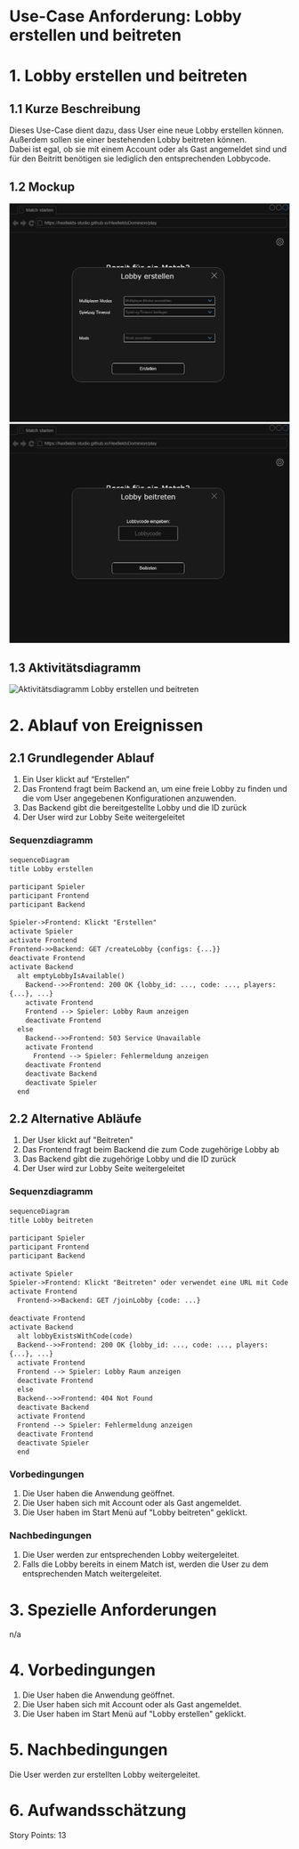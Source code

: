 # Use-Case Anforderung: Lobby erstellen und beitreten

# 1. Lobby erstellen und beitreten

## 1.1 Kurze Beschreibung
Dieses Use-Case dient dazu, dass User eine neue Lobby erstellen können. Außerdem sollen sie einer bestehenden Lobby beitreten können.  
Dabei ist egal, ob sie mit einem Account oder als Gast angemeldet sind und für den Beitritt benötigen sie lediglich den entsprechenden Lobbycode.

## 1.2 Mockup
![Mockup Lobby erstellen](lobby_erstellen.png)
![Mockup Lobby beitreten](lobby_beitreten.png)

## 1.3 Aktivitätsdiagramm
![Aktivitätsdiagramm Lobby erstellen und beitreten](aktivitätsdiagramm.png)

# 2. Ablauf von Ereignissen

## 2.1 Grundlegender Ablauf
1. Ein User klickt auf “Erstellen”
2. Das Frontend fragt beim Backend an, um eine freie Lobby zu finden und die vom User angegebenen Konfigurationen anzuwenden.
3. Das Backend gibt die bereitgestellte Lobby und die ID zurück
4. Der User wird zur Lobby Seite weitergeleitet

### Sequenzdiagramm
```mermaid
sequenceDiagram
title Lobby erstellen

participant Spieler
participant Frontend
participant Backend

Spieler->Frontend: Klickt "Erstellen"
activate Spieler
activate Frontend
Frontend->>Backend: GET /createLobby {configs: {...}}
deactivate Frontend
activate Backend
  alt emptyLobbyIsAvailable()
    Backend-->>Frontend: 200 OK {lobby_id: ..., code: ..., players:{...}, ...}
    activate Frontend
    Frontend --> Spieler: Lobby Raum anzeigen
    deactivate Frontend
  else
    Backend-->>Frontend: 503 Service Unavailable
    activate Frontend
      Frontend --> Spieler: Fehlermeldung anzeigen
    deactivate Frontend
    deactivate Backend
    deactivate Spieler
  end
```


## 2.2 Alternative Abläufe
1. Der User klickt auf "Beitreten"
2. Das Frontend fragt beim Backend die zum Code zugehörige Lobby ab
3. Das Backend gibt die zugehörige Lobby und die ID zurück
4. Der User wird zur Lobby Seite weitergeleitet

### Sequenzdiagramm
```mermaid
sequenceDiagram
title Lobby beitreten

participant Spieler
participant Frontend
participant Backend

activate Spieler
Spieler->Frontend: Klickt "Beitreten" oder verwendet eine URL mit Code
activate Frontend
  Frontend->>Backend: GET /joinLobby {code: ...}
  
deactivate Frontend
activate Backend
  alt lobbyExistsWithCode(code)
  Backend-->>Frontend: 200 OK {lobby_id: ..., code: ..., players:{...}, ...}
  activate Frontend
  Frontend --> Spieler: Lobby Raum anzeigen
  deactivate Frontend
  else
  Backend-->>Frontend: 404 Not Found
  deactivate Backend
  activate Frontend
  Frontend --> Spieler: Fehlermeldung anzeigen
  deactivate Frontend
  deactivate Spieler
  end

```

### Vorbedingungen
1. Die User haben die Anwendung geöffnet.
2. Die User haben sich mit Account oder als Gast angemeldet.
3. Die User haben im Start Menü auf "Lobby beitreten" geklickt.

### Nachbedingungen
1. Die User werden zur entsprechenden Lobby weitergeleitet.
2. Falls die Lobby bereits in einem Match ist, werden die User zu dem entsprechenden Match weitergeleitet.

# 3. Spezielle Anforderungen
n/a

# 4. Vorbedingungen
1. Die User haben die Anwendung geöffnet.
2. Die User haben sich mit Account oder als Gast angemeldet.
3. Die User haben im Start Menü auf "Lobby erstellen" geklickt.

# 5. Nachbedingungen
Die User werden zur erstellten Lobby weitergeleitet.

# 6. Aufwandsschätzung
Story Points: 13
